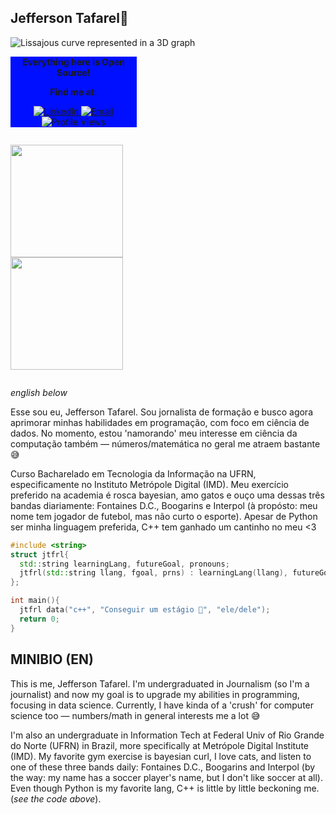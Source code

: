 ## Jefferson Tafarel👋

<!--
**jtfrl/jtfrl** is a ✨ _special_ ✨ repository because its `README.md` (this file) appears on your GitHub profile.

Here are some ideas to get you started:

- 🔭 I’m currently working on ...
- 🌱 I’m currently learning ...
- 👯 I’m looking to collaborate on ...
- 🤔 I’m looking for help with ...
- 💬 Ask me about ...
- 📫 How to reach me: ...
- 😄 Pronouns: ...
- ⚡ Fun fact: ...
-->

  
<div align="width: 10%; display: table;">
  <img src="https://lv.qizhen.xyz/en/assets/images/z010-19045c73182c3646e2ffa91431b4604f.gif" alt="Lissajous curve represented in a 3D graph">
</div>

<div style="width: 40%; display: table;">
  <div style="flex 1; background: #000fff;">
    <div align="center">
      <p><b>Everything here is Open Source!</b></p>
      <p><b>Find me at:</b></p>
      <p>
    </div>
    <div align="center">
      <a href="https://www.linkedin.com/in/jefferson-tafarel-687426163/">
        <img src="https://img.shields.io/badge/linked-in-369?style=flat-square&logo=linkedin&logoColor=white&color=blue" alt="LinkedIn">
      </a>
      <a href="https://mailhide.io/e/spXNGEaz">
        <img src="https://img.shields.io/badge/email-reveal-2a8?style=flat-square&logo=gmail&logoColor=white" alt="Email">
      </a>
      <img src="https://komarev.com/ghpvc/?username=jtfrl&color=red" alt="Profile Views">
    </p>
    </div>
  </div>
  <div style="width: 45%; display: table;">
    <p align="center">
    <a href="https://github.com/jtfrl">
      <img height="180em" src="https://github-readme-stats-eight-theta.vercel.app/api?username=jtfrl&show_icons=true&theme=algolia&include_all_commits=true&count_private=true"/>
      <img height="180em" src="https://github-readme-stats-eight-theta.vercel.app/api/top-langs/?username=jtfrl&layout=compact&langs_count=8&theme=algolia"/>
    </a>
    </p>
  </div>
</div>

_english below_ 

Esse sou eu, Jefferson Tafarel. Sou jornalista de formação e busco agora aprimorar minhas habilidades em programação, com foco em ciência de dados. No momento, estou 'namorando' meu interesse em ciência da computação também — números/matemática no geral me atraem bastante 😅

Curso Bacharelado em Tecnologia da Informação na UFRN, especificamente no Instituto Metrópole Digital (IMD). Meu exercício preferido na academia é rosca bayesian, amo gatos e ouço uma dessas três bandas diariamente: Fontaines D.C., Boogarins e Interpol (à propósto: meu nome tem jogador de futebol, mas não curto o esporte). Apesar de Python ser minha linguagem preferida, C++ tem ganhado um cantinho no meu <3

```C++
#include <string> 
struct jtfrl{
  std::string learningLang, futureGoal, pronouns;
  jtfrl(std::string llang, fgoal, prns) : learningLang(llang), futureGoal(fgoal), pronouns(prns) {}
};

int main(){ 
  jtfrl data("c++", "Conseguir um estágio 🙏", "ele/dele");
  return 0;
} 
```
 ## MINIBIO (EN) 

This is me, Jefferson Tafarel. I'm undergraduated in Journalism (so I'm a journalist) and now my goal is to upgrade my abilities in programming, focusing in data science. Currently, I have kinda of a 'crush' for computer science too — numbers/math in general interests me a lot 😅

I'm also an undergraduate in Information Tech at Federal Univ of Rio Grande do Norte (UFRN) in Brazil, more specifically at Metrópole Digital Institute (IMD). My favorite gym exercise is bayesian curl, I love cats, and listen to one of these three bands daily: Fontaines D.C., Boogarins and Interpol (by the way: my name has a soccer player's name, but I don't like soccer at all). Even though Python is my favorite lang, C++ is little by little beckoning me. (_see the code above_). 
